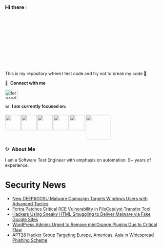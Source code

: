 ### Hi there <a href="https://www.gautamkrishnar.com/"><img src="https://media.giphy.com/media/hvRJCLFzcasrR4ia7z/giphy.gif" width="5%"></a>
This is my repository where I test code and try not to break my code :rofl:

🔗 &nbsp;**Connect with me**
<p align="left">
<a href="https://linkedin.com/in/fernandorlcruz" target="blank"><img align="center" src="https://raw.githubusercontent.com/rahuldkjain/github-profile-readme-generator/master/src/images/icons/Social/linked-in-alt.svg" alt="fernando cruz" height="30" width="40" /></a>
  
📊 &nbsp;**I am currently focused on:**

<img align="left" width='50' height='50' src="https://cdn.jsdelivr.net/gh/devicons/devicon/icons/python/python-original-wordmark.svg" />
<img align="left" width='50' height='50' src="https://cdn.jsdelivr.net/gh/devicons/devicon/icons/csharp/csharp-original.svg" />
<img align="left" width='50' height='50' src="https://cdn.jsdelivr.net/gh/devicons/devicon/icons/jenkins/jenkins-original.svg" />
<img align="left" width='50' height='50' src="https://specflow.org/wp-content/uploads/2021/05/SpecFlow-Icon.png" />
<img align="left" width='50' height='50' src="https://www.svgrepo.com/show/306098/githubactions.svg" />
<img width='80' height='80' src="https://cdn2.vectorstock.com/i/1000x1000/64/81/security-testing-concept-icon-safety-audit-key-vector-29166481.jpg" />
          
          
  
### ✨&nbsp; About Me

I am a Software Test Engineer with emphasis on automation. 9+ years of experience.

# Security News
<!-- BLOG-POST-LIST:START -->
- [New DEEP#GOSU Malware Campaign Targets Windows Users with Advanced Tactics](https://thehackernews.com/2024/03/new-deepgosu-malware-campaign-targets.html)
- [Fortra Patches Critical RCE Vulnerability in FileCatalyst Transfer Tool](https://thehackernews.com/2024/03/fortra-patches-critical-rce.html)
- [Hackers Using Sneaky HTML Smuggling to Deliver Malware via Fake Google Sites](https://thehackernews.com/2024/03/hackers-using-sneaky-html-smuggling-to.html)
- [WordPress Admins Urged to Remove miniOrange Plugins Due to Critical Flaw](https://thehackernews.com/2024/03/wordpress-admins-urged-to-remove.html)
- [APT28 Hacker Group Targeting Europe, Americas, Asia in Widespread Phishing Scheme](https://thehackernews.com/2024/03/apt28-hacker-group-targeting-europe.html)
<!-- BLOG-POST-LIST:END -->
